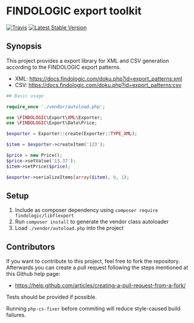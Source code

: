 # FINDOLOGIC export toolkit

[![Travis](https://img.shields.io/travis/findologic/libflexport.svg)](https://travis-ci.org/findologic/libflexport)
[![Latest Stable Version](https://poser.pugx.org/findologic/libflexport/v/stable)](https://packagist.org/packages/findologic/libflexport)

## Synopsis

This project provides a export library for XML and CSV generation according to the FINDOLOGIC export patterns.
* XML: <https://docs.findologic.com/doku.php?id=export_patterns:xml>
* CSV: <https://docs.findologic.com/doku.php?id=export_patterns:csv>



```PHP
## Basic usage

require_once './vendor/autoload.php';

use \FINDOLOGIC\Export\XML\Exporter;
use \FINDOLOGIC\Export\Data\Price;

$exporter = Exporter::create(Exporter::TYPE_XML);

$item = $exporter->createItem('123');

$price = new Price();
$price->setValue('13.37');
$item->setPrice($price);

$exporter->serializeItems(array($item), 0, 1);
```

## Setup

1. Include as composer dependency using `composer require findologic/libflexport`
2. Run `composer install` to generate the vendor class autoloader
3. Load `./vendor/autoload.php` into the project

## Contributors

If you want to contribute to this project, feel free to fork the repository. Afterwards you can create a pull request following the steps mentioned at this Github help page: 
* <https://help.github.com/articles/creating-a-pull-request-from-a-fork/>

Tests should be provided if possible.

Running `php-cs-fixer` before commiting will reduce style-caused build failures.